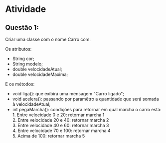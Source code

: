 # Atividade  

## Questão 1:  

Criar uma classe com o nome Carro com:  

Os atributos:  
- String cor;  
- String modelo;  
- double velocidadeAtual;  
- double velocidadeMaxima;  

E os métodos:  
- void liga(): que exibirá uma mensagem "Carro ligado";  
- void acelera(): passando por paramêtro a quantidade que será somada à velocidadeAtual;  
- int pegaMarcha(): condições para retornar em qual marcha o carro está:  
		1. Entre velocidade 0 e 20: retornar marcha 1  
		2. Entre velocidade 20 e 40: retornar marcha 2  
		3. Entre velocidade 40 e 60: retornar marcha 3  
		4. Entre velocidade 70 e 100: retornar marcha 4  
		5. Acima de 100: retornar marcha 5